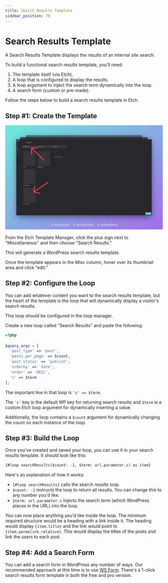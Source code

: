 ```yaml
---
title: Search Results Template
sidebar_position: 70
---
```


# Search Results Template

A Search Results Template displays the results of an internal site search.

To build a functional search results template, you'll need:

1. The template itself (via Etch).
2. A loop that is configured to display the results.
3. A loop argument to inject the search term dynamically into the loop.
4. A search form (custom or pre-made).

Follow the steps below to build a search results template in Etch.

## Step #1: Create the Template

![Search Results Template in Etch](img/etch-search-results-template.webp)

From the Etch Template Manager, click the plus sign next to "Miscellaneous" and then choose "Search Results."

This will generate a WordPress search results template.

Once the template appears in the Misc column, hover over its thumbnail area and click "edit."

## Step #2: Configure the Loop

You can add whatever content you want to the search results template, but the heart of the template is the loop that will dynamically display a visitor's search results.

This loop should be configured in the loop manager.

Create a new loop called "Search Results" and paste the following:

```php
<?php

$query_args = [
  'post_type' => 'post',
  'posts_per_page' => $count,
  'post_status' => 'publish',
  'orderby' => 'date',
  'order' => 'DESC',
  's' => $term
];
```

The important line in that loop is `'s' => $term`.

The `'s'` key is the default WP key for returning search results and `$term` is a custom Etch loop argument for dynamically inserting a value.

Additionally, the loop contains a `$count` argument for dynamically changing the count on each instance of the loop.

## Step #3: Build the Loop

Once you've created and saved your loop, you can use it in your search results template. It should look like this:

```html
{#loop searchResults($count: -1, $term: url.parameter.s) as item}
```
Here's an explanation of how it works:

- `{#loop searchResults}` calls the search results loop.
- `$count: -1` instructs the loop to return all results. You can change this to any number you'd like.
- `$term: url.parameter.s` injects the search term (which WordPress places in the URL) into the loop.

You can now place anything you'd like inside the loop. The minimum required structure would be a heading with a link inside it. The heading would display `{item.title}` and the link would point to `{item.permalink.relative}`. This would display the titles of the posts and link the users to each post.

## Step #4: Add a Search Form

You can add a search form in WordPress any number of ways. Our recommended approach at this time is to use [WS Form](https://gearyco.link/wsform). There's a 1-click search results form template in both the free and pro version.